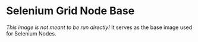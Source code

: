 # Selenium Grid Node Base

_This image is not meant to be run directly!_ It serves as the base image used for Selenium Nodes.
